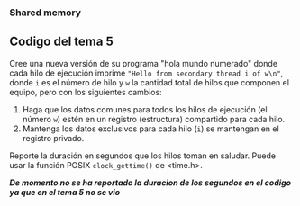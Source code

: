 ### Shared memory

## Codigo del tema 5

Cree una nueva versión de su programa "hola mundo numerado" donde cada hilo de ejecución imprime `"Hello from secondary thread i of w\n"`, donde `i` es el número de hilo y `w` la cantidad total de hilos que componen el equipo, pero con los siguientes cambios:

1) Haga que los datos comunes para todos los hilos de ejecución (el número `w`) estén en un registro (estructura) compartido para cada hilo. 
2) Mantenga los datos exclusivos para cada hilo (`i`) se mantengan en el registro privado.

Reporte la duración en segundos que los hilos toman en saludar. Puede usar la función POSIX `clock_gettime()` de <time.h>.

***De momento no se ha reportado la duracion de los segundos en el codigo ya que en el tema 5 no se vio***

